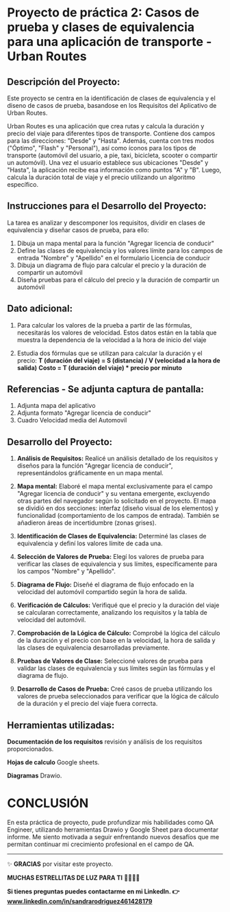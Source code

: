 # Proyecto de práctica 2: Casos de prueba y clases de equivalencia para una aplicación de transporte - Urban Routes

## Descripción del Proyecto:

Este proyecto se centra en la identificación de clases de equivalencia y el diseno de casos de prueba, basandose en los Requisitos del Aplicativo de Urban Routes.

Urban Routes es una aplicación que crea rutas y calcula la duración y precio del viaje para diferentes tipos de transporte. Contiene dos campos para las direcciones: "Desde" y "Hasta". Además, cuenta con tres modos ("Óptimo", "Flash" y "Personal"), así como íconos para los tipos de transporte (automóvil del usuario, a pie, taxi, bicicleta, scooter o compartir un automóvil). Una vez el usuario establece sus ubicaciones "Desde" y "Hasta", la aplicación recibe esa información como puntos "A" y "B". Luego, calcula la duración total de viaje y el precio utilizando un algoritmo específico.

## Instrucciones para el Desarrollo del Proyecto: 

La tarea es analizar y descomponer los requisitos, dividir en clases de equivalencia y diseñar casos de prueba, para ello:

1. Dibuja un mapa mental para la función "Agregar licencia de conducir"
2. Define las clases de equivalencia y los valores límite para los campos de entrada "Nombre" y "Apellido" en el formulario Licencia de conducir
3. Dibuja un diagrama de flujo para calcular el precio y la duración de compartir un automóvil
4. Diseña pruebas para el cálculo del precio y la duración de compartir un automóvil

## Dato adicional: 

1. Para calcular los valores de la prueba a partir de las fórmulas, necesitarás los valores de velocidad. Estos datos están en la tabla que muestra la dependencia de la velocidad a la hora de inicio del viaje
   
2. Estudia dos fórmulas que se utilizan para calcular la duración y el precio:
                                                                             **T (duración del viaje) = S (distancia) / V (velocidad a la hora de salida)**
                                                                              **Costo = T (duración del viaje) * precio por minuto**

## Referencias - Se adjunta captura de pantalla: 

1. Adjunta mapa del aplicativo
2. Adjunta formato "Agregar licencia de conducir"
3. Cuadro Velocidad media del Automovil

## Desarrollo del Proyecto:

1. **Análisis de Requisitos:** Realicé un análisis detallado de los requisitos y diseños para la función "Agregar licencia de conducir", representándolos gráficamente en un mapa mental.
   
2. **Mapa mental:** Elaboré el mapa mental exclusivamente para el campo "Agregar licencia de conducir" y su ventana emergente, excluyendo otras partes del navegador según lo solicitado en el proyecto. El mapa se dividió en dos secciones: interfaz (diseño visual de los elementos) y funcionalidad (comportamiento de los campos de entrada). También se añadieron áreas de incertidumbre (zonas grises).
   
3. **Identificación de Clases de Equivalencia:** Determiné las clases de equivalencia y definí los valores límite de cada una.

4. **Selección de Valores de Prueba:** Elegí los valores de prueba para verificar las clases de equivalencia y sus límites, específicamente para los campos "Nombre" y "Apellido".

5. **Diagrama de Flujo:** Diseñé el diagrama de flujo enfocado en la velocidad del automóvil compartido según la hora de salida.
   
6. **Verificación de Cálculos:** Verifiqué que el precio y la duración del viaje se calcularan correctamente, analizando los requisitos y la tabla de velocidad del automóvil.

7. **Comprobación de la Lógica de Cálculo:** Comprobé la lógica del cálculo de la duración y el precio con base en la velocidad, la hora de salida y las clases de equivalencia desarrolladas previamente.
   
8. **Pruebas de Valores de Clase:** Seleccioné valores de prueba para validar las clases de equivalencia y sus límites según las fórmulas y el diagrama de flujo.
    
9. **Desarrollo de Casos de Prueba:** Creé casos de prueba utilizando los valores de prueba seleccionados para verificar que la lógica de cálculo de la duración y el precio del viaje fuera correcta.


## Herramientas utilizadas:

**Documentación de los requisitos** revisión y análisis de los requisitos proporcionados.

**Hojas de calculo** Google sheets.

**Diagramas** Drawio.

# CONCLUSIÓN

En esta práctica de proyecto, pude profundizar mis habilidades como QA Engineer, utilizando herramientas Drawio y Google Sheet para documentar informe. Me siento motivada a seguir enfrentando nuevos desafíos que me permitan continuar mi crecimiento profesional en el campo de QA.

************


:sparkles: **GRACIAS** por visitar este proyecto. 

**MUCHAS ESTRELLITAS DE LUZ PARA TI** :star2::star2::star2::star2:

**Si tienes preguntas puedes contactarme en mi Linkedln. :point_right: www.linkedin.com/in/sandrarodriguez461428179**
